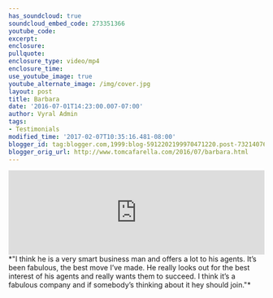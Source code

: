 ```yaml
---
has_soundcloud: true
soundcloud_embed_code: 273351366
youtube_code:
excerpt:
enclosure:
pullquote:
enclosure_type: video/mp4
enclosure_time:
use_youtube_image: true
youtube_alternate_image: /img/cover.jpg
layout: post
title: Barbara
date: '2016-07-01T14:23:00.007-07:00'
author: Vyral Admin
tags:
- Testimonials
modified_time: '2017-02-07T10:35:16.481-08:00'
blogger_id: tag:blogger.com,1999:blog-5912202199970471220.post-7321407688886582377
blogger_orig_url: http://www.tomcafarella.com/2016/07/barbara.html
---
```

<iframe width="100%" height="166" scrolling="no" frameborder="no" src="https://w.soundcloud.com/player/?url=https%3A//api.soundcloud.com/tracks/273351366&amp;color=ff5500"></iframe>
*"I think he is a very smart business man and offers a lot to his agents. It’s been fabulous, the best move I’ve made.  He really looks out for the best interest of his agents and really wants them to succeed. I think it’s a fabulous company and if somebody’s thinking about it hey should join."*
